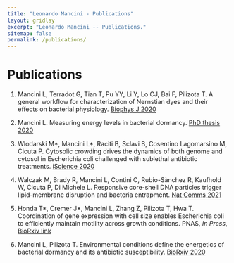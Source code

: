 ```yaml
---
title: "Leonardo Mancini - Publications"
layout: gridlay
excerpt: "Leonardo Mancini -- Publications."
sitemap: false
permalink: /publications/
---
```



# Publications

1. Mancini L, Terradot G, Tian T, Pu YY, Li Y, Lo CJ, Bai F, Pilizota T. A general workflow for characterization
of Nernstian dyes and their effects on bacterial physiology. [Biophys J 2020](https://doi.org/10.1016/j.bpj.2019.10.030)

2. Mancini L. Measuring energy levels in bacterial dormancy. [PhD thesis 2020](http://dx.doi.org/10.7488/era/79)

3. Wlodarski M*, Mancini L*, Raciti B, Sclavi B, Cosentino Lagomarsino M, Cicuta P. Cytosolic crowding drives
the dynamics of both genome and cytosol in Escherichia coli challenged with sublethal antibiotic treatments.
[iScience 2020](https://doi.org/10.1016/j.isci.2020.101560)

4. Walczak M, Brady R, Mancini L, Contini C, Rubio-Sànchez R, Kaufhold W, Cicuta P, Di Michele L.
Responsive core-shell DNA particles trigger lipid-membrane disruption and bacteria entrapment. [Nat Comms 2021](https://doi.org/10.1038/s41467-021-24989-7) 


5. Honda T*, Cremer J*, Mancini L, Zhang Z, Pilizota T, Hwa T. Coordination of gene expression with cell size
enables Escherichia coli to efficiently maintain motility across growth conditions. PNAS, _In Press_, [BioRxiv link](https://doi.org/10.1101/2021.05.12.443892)

6. Mancini L, Pilizota T. Environmental conditions define the energetics of bacterial dormancy and its antibiotic
susceptibility. [BioRxiv 2020](https://doi.org/10.1101/2020.06.18.160226)
